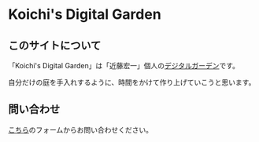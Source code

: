# Koichi's Digital Garden

## このサイトについて
「Koichi's Digital Garden」は「近藤宏一」個人の[デジタルガーデン](./notes/DigitalGarden)です。

自分だけの庭を手入れするように、時間をかけて作り上げていこうと思います。

## 問い合わせ
[こちら](https://forms.gle/M5kwbKQJ5SQz1bKF9)のフォームからお問い合わせください。
